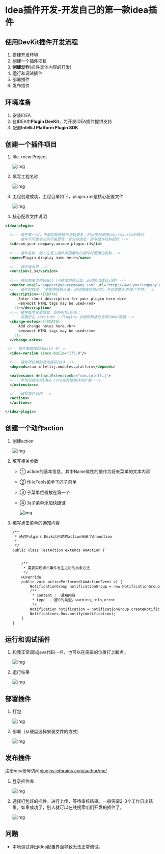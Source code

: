 # Idea插件开发-开发自己的第一款idea插件

## 使用DevKit插件开发流程

1. 搭建开发环境
2. 创建一个插件项目
3. **创建动作**(插件具体内容的开发)
4. 运行和调试插件
5. 部署插件
6. 发布插件

## 环境准备

1. 安装IDEA
2. 在IDEA中**Plugin DevKit**，为开发IDEA插件提供支持
3. 配置**IntelliJ Platform Plugin SDK**

## 创建一个插件项目

1. file->new Project

   ![img](https://gitee.com/wuyilong/picture-bed/raw/master//img/1717cd8991fb0697~tplv-t2oaga2asx-watermark.awebp)

2. 填写工程名称

   ![img](https://gitee.com/wuyilong/picture-bed/raw/master//img/1717cd95b8569e69~tplv-t2oaga2asx-watermark.awebp)

3. 工程创建成功，工程目录如下，plugin.xml是核心配置文件

   ![img](https://gitee.com/wuyilong/picture-bed/raw/master//img/1717cd9a94990565~tplv-t2oaga2asx-watermark.awebp)

4. 核心配置文件说明

```xml
<idea-plugin>
    
  <!-- 插件唯一id，不能和其他插件项目重复，所以推荐使用com.xxx.xxx的格式
       插件不同版本之间不能更改，若没有指定，则与插件名称相同 -->
  <id>com.your.company.unique.plugin.id</id>
   
  <!-- 插件名称，别人在官方插件库搜索你的插件时使用的名称 -->
  <name>Plugin display name here</name>
  
  <!-- 插件版本号 -->
  <version>1.0</version>
    
  <!-- 供应商主页和email（不能使用默认值，必须修改成自己的）-->
  <vendor email="support@yourcompany.com" url="http://www.yourcompany.com">YourCompany</vendor>
  <!-- 插件的描述 （不能使用默认值，必须修改成自己的。并且需要大于40个字符）-->
  <description><![CDATA[
      Enter short description for your plugin here.<br>
      <em>most HTML tags may be used</em>
    ]]></description>
  <!-- 插件版本变更信息，支持HTML标签；
       将展示在 settings | Plugins 对话框和插件仓库的Web页面 -->
  <change-notes><![CDATA[
      Add change notes here.<br>
      <em>most HTML tags may be used</em>
    ]]>
  </change-notes>

 <!-- 插件兼容IDEAbuild 号-->
  <idea-version since-build="173.0"/>

  <!-- 插件所依赖的其他插件的id -->
  <depends>com.intellij.modules.platform</depends>

  <extensions defaultExtensionNs="com.intellij">
  <!-- 声明该插件对IDEA core或其他插件的扩展 -->
  </extensions>

  <!-- 编写插件动作 -->
  <actions>
  </actions>

</idea-plugin>
```

## 创建一个动作action

1. 创建action

   ![img](https://gitee.com/wuyilong/picture-bed/raw/master//img/1717cda074f7f54d~tplv-t2oaga2asx-watermark.awebp)

2. 填写相关参数

   - ① action的基本信息，其中Name属性的值作为将来菜单的文本内容

   - ② 作为Tools菜单下的子菜单

   - ③ 子菜单位置放在第一个

   - ④ 为子菜单添加快捷键

     ![img](https://gitee.com/wuyilong/picture-bed/raw/master//img/1717cda7d4a70ccf~tplv-t2oaga2asx-watermark.awebp)

3. 编写点击菜单的通知内容

   ```xml
   /**
    * 通过Pulgins Devkit创建的action继承了Ananction
    *
    */
   public class TestAction extends AnAction {
   
   
       /**
        * 需要实现点击事件发生之后的抽象方法
        */
       @Override
       public void actionPerformed(AnActionEvent e) {
           NotificationGroup notificationGroup = new NotificationGroup("testid", NotificationDisplayType.BALLOON, false);
           /**
            * content :  通知内容
            * type  ：通知的类型，warning,info,error
            */
           Notification notification = notificationGroup.createNotification("测试通知", MessageType.INFO);
           Notifications.Bus.notify(notification);
       }
   }
   ```

## 运行和调试插件

1. 和我正常调试java代码一样，也可以在需要的位置打上断点。

   ![img](https://gitee.com/wuyilong/picture-bed/raw/master//img/1717cdb02ccc660e~tplv-t2oaga2asx-watermark.awebp)

2. 运行结果

   ![img](https://gitee.com/wuyilong/picture-bed/raw/master//img/1717cdbed0db3023~tplv-t2oaga2asx-watermark.awebp)

## 部署插件

1. 打包

   ![img](https://gitee.com/wuyilong/picture-bed/raw/master//img/1717cdc1c91650e2~tplv-t2oaga2asx-watermark.awebp)

2. 部署（从硬盘选择安装文件的方式）

   ![img](https://gitee.com/wuyilong/picture-bed/raw/master//img/1717cdc3e08033a3~tplv-t2oaga2asx-watermark.awebp)

## 发布插件

注册idea账号访问[plugins.jetbrains.com/author/me/](https://link.juejin.cn/?target=https%3A%2F%2Fplugins.jetbrains.com%2Fauthor%2Fme%2F)

1. 登录插件库

   ![img](https://gitee.com/wuyilong/picture-bed/raw/master//img/1717cdc73870874d~tplv-t2oaga2asx-watermark.awebp)

2. 选择打包好的插件，进行上传，等待审核结果。一般需要2-3个工作日出结果。如果成功了，别人就可以在线搜索咱们开发的插件了。

   ![img](https://gitee.com/wuyilong/picture-bed/raw/master//img/1717cdd171e88cf9~tplv-t2oaga2asx-watermark.awebp)

## 问题

- 本地调试弹出idea配置界面导致无法正常调试。
